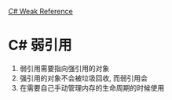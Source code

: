 [_C#_ Weak Reference](https://zhuanlan.zhihu.com/p/657484679)

# C# 弱引用

1. 弱引用需要指向强引用的对象
2. 强引用的对象不会被垃圾回收, 而弱引用会
3. 在需要自己手动管理内存的生命周期的时候使用

